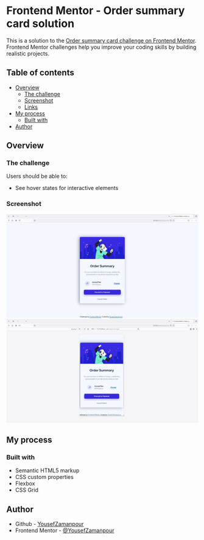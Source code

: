 # Frontend Mentor - Order summary card solution

This is a solution to the [Order summary card challenge on Frontend Mentor](https://www.frontendmentor.io/challenges/order-summary-component-QlPmajDUj). Frontend Mentor challenges help you improve your coding skills by building realistic projects.

## Table of contents

- [Overview](#overview)
  - [The challenge](#the-challenge)
  - [Screenshot](#screenshot)
  - [Links](#links)
- [My process](#my-process)
  - [Built with](#built-with)
- [Author](#author)

## Overview

### The challenge

Users should be able to:

- See hover states for interactive elements

### Screenshot

![](screenshot-desktop.jpg)
![](screenshot-mobile.jpg)

## My process

### Built with

- Semantic HTML5 markup
- CSS custom properties
- Flexbox
- CSS Grid

## Author

- Github - [YousefZamanpour](https://github.com/YousefZamanpour)
- Frontend Mentor - [@YousefZamanpour](https://www.frontendmentor.io/profile/YousefZamanpour)
